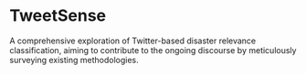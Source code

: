# TweetSense
A comprehensive exploration of Twitter-based disaster relevance classification, aiming to contribute to the ongoing discourse by meticulously surveying existing methodologies.

